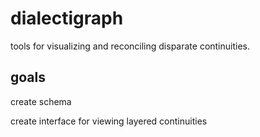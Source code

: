 # dialectigraph
tools for visualizing and reconciling disparate continuities.

## goals
create schema 

create interface for viewing layered continuities
